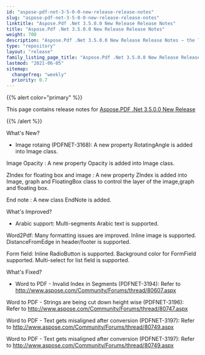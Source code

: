```yaml
---
id: "aspose-pdf-net-3-5-0-0-new-release-release-notes"
slug: "aspose-pdf-net-3-5-0-0-new-release-release-notes"
linktitle: "Aspose.Pdf .Net 3.5.0.0 New Release Release Notes"
title: "Aspose.Pdf .Net 3.5.0.0 New Release Release Notes"
weight: 700
description: "Aspose.Pdf .Net 3.5.0.0 New Release Release Notes – the latest updates and fixes."
type: "repository"
layout: "release"
family_listing_page_title: "Aspose.Pdf .Net 3.5.0.0 New Release Release Notes"
lastmod: "2021-06-05"
sitemap:
  changefreq: "weekly"
  priority: 0.7
---
```


{{% alert color="primary" %}}

This page contains release notes for [Aspose.PDF .Net 3.5.0.0 New Release](https://releases.aspose.com/pdf/net/new-releases/aspose.pdf-.net-3.5.0.0-new-release/)

{{% /alert %}}

What's New?

- Image rotaing (PDFNET-3168): A new
  property RotatingAngle is added into Image class.

Image Opacity : A new property Opacity is added into
Image class.

ZIndex for floating
box and image :
A new property ZIndex is added into Image, graph and FloatingBox class to
control the layer of the image,graph and floating box.

End note : A new class EndNote is
added.

What's Improved?

- Arabic support: Multi-segments Arabic text is supported.

Word2Pdf: Many formatting issues are
improved. Inline image is supported.  DistanceFromEdge in
header/footer is supported.

Form field: Inline RadioButton is
supported. Background color for FormField supported. Multi-select for list
field is supported.

What's Fixed?

- Word to PDF -
  Invalid Index in Segments (PDFNET-3194): Refer to
  <http://www.aspose.com/Community/Forums/thread/80607.aspx>

Word to PDF - Strings are being cut down height wise (PDFNET-3196):
Refer to <http://www.aspose.com/Community/Forums/thread/80747.aspx>

Word to PDF - Text gets misaligned after conversion (PDFNET-3197):
Refer to
<http://www.aspose.com/Community/Forums/thread/80749.aspx>

Word to PDF - Text gets misaligned after conversion (PDFNET-3197):
Refer to
<http://www.aspose.com/Community/Forums/thread/80749.aspx>
